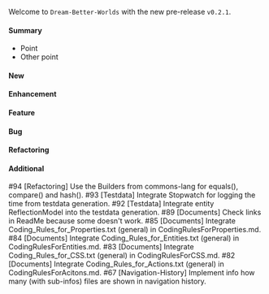 Welcome to `Dream-Better-Worlds` with the new pre-release `v0.2.1`.



#### Summary
* Point
* Other point



#### New



#### Enhancement



#### Feature



#### Bug



#### Refactoring



#### Additional



[//]: # (Issues which will be integrated in this release)
#94 [Refactoring] Use the Builders from commons-lang for equals(), compare() and hash().
#93 [Testdata] Integrate Stopwatch for logging the time from testdata generation.
#92 [Testdata] Integrate entity ReflectionModel into the testdata generation.
#89 [Documents] Check links in ReadMe because some doesn't work.
#85 [Documents] Integrate Coding_Rules_for_Properties.txt (general) in CodingRulesForProperties.md.
#84 [Documents] Integrate Coding_Rules_for_Entities.txt (general) in CodingRulesForEntities.md.
#83 [Documents] Integrate Coding_Rules_for_CSS.txt (general) in CodingRulesForCSS.md.
#82 [Documents] Integrate Coding_Rules_for_Actions.txt (general) in CodingRulesForAcitons.md.
#67 [Navigation-History] Implement info how many (with sub-infos) files are shown in navigation history.
